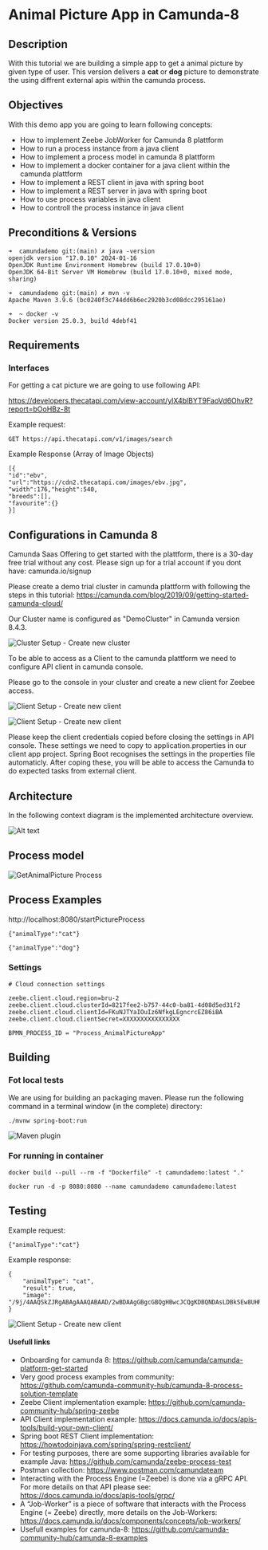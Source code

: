 # Animal Picture App in Camunda-8

## Description

With this tutorial we are building a simple app to get a animal picture by given type of user. This version delivers a **cat** or **dog** picture to demonstrate the using diffrent external apis within the camunda process.

## Objectives

With this demo app you are going to learn following concepts:
- How to implement Zeebe JobWorker for Camunda 8 plattform
- How to run a process instance from a java client
- How to implement a process model in camunda 8 plattform
- How to implement a docker container for a java client within the camunda plattform
- How to implement a REST client in java with spring boot
- How to implement a REST server in java with spring boot
- How to use process variables in java client
- How to controll the process instance in java client


## Preconditions & Versions

```
➜  camundademo git:(main) ✗ java -version                                                                            
openjdk version "17.0.10" 2024-01-16
OpenJDK Runtime Environment Homebrew (build 17.0.10+0)
OpenJDK 64-Bit Server VM Homebrew (build 17.0.10+0, mixed mode, sharing)
```

```
➜  camundademo git:(main) ✗ mvn -v     
Apache Maven 3.9.6 (bc0240f3c744dd6b6ec2920b3cd08dcc295161ae)
```

```
➜  ~ docker -v
Docker version 25.0.3, build 4debf41
```

## Requirements


### Interfaces

For getting a cat picture we are going to use following API:

https://developers.thecatapi.com/view-account/ylX4blBYT9FaoVd6OhvR?report=bOoHBz-8t

Example request:
```
GET https://api.thecatapi.com/v1/images/search
```

Example Response (Array of Image Objects)
```
[{
"id":"ebv",
"url":"https://cdn2.thecatapi.com/images/ebv.jpg",
"width":176,"height":540,
"breeds":[],
"favourite":{}
}]
```

## Configurations in Camunda 8

Camunda Saas Offering to get started with the plattform, there is a 30-day free trial without any cost. Please sign up for a trial account if you dont have:
camunda.io/signup

Please create a demo trial cluster in camunda plattform with following the steps in this tutorial: 
https://camunda.com/blog/2019/09/getting-started-camunda-cloud/

Our Cluster name is configured as "DemoCluster" in Camunda version 8.4.3.

![Cluster Setup - Create new cluster](docs/images/cluster_setup1.png)

To be able to access as a Client to the camunda plattform we need to configure API client in camunda console.

Please go to the console in your cluster and create a new client for Zeebee access.

![Client Setup - Create new client](docs/images/client_setup2.png)


![Client Setup - Create new client](docs/images/client_setup1.png)


Please keep the client credentials copied before closing the settings in API console. These settings we need to copy to application.properties in our client app project. Spring Boot recognises the settings in the properties file automaticly. After coping these, you will be able to access the Camunda to do expected tasks from external client.

## Architecture

In the following context diagram is the implemented architecture overview.

![Alt text](docs/images/context_diagramm.png)


## Process model


![GetAnimalPicture Process](docs/images/process.png)


## Process Examples

http://localhost:8080/startPictureProcess

```
{"animalType":"cat"}
```

```
{"animalType":"dog"}
```

### Settings

```
# Cloud connection settings

zeebe.client.cloud.region=bru-2
zeebe.client.cloud.clusterId=8217fee2-b757-44c0-ba81-4d08d5ed31f2
zeebe.client.cloud.clientId=FKuNJTYaIOuIz6NfkgLEgncrcEZ86iBA
zeebe.client.cloud.clientSecret=XXXXXXXXXXXXXXXX
```



```
BPMN_PROCESS_ID = "Process_AnimalPictureApp"
```

## Building

### Fot local tests
We are using for building an packaging maven. Please run the following command in a terminal window (in the complete) directory:

```
./mvnw spring-boot:run
```
![Maven plugin](docs/images/maven.png)

### For running in container

```
docker build --pull --rm -f "Dockerfile" -t camundademo:latest "." 
```

```
docker run -d -p 8080:8080 --name camundademo camundademo:latest
```

## Testing

Example request:
```
{"animalType":"cat"}
```

Example response:
```
{
    "animalType": "cat",
    "result": true,
    "image": "/9j/4AAQSkZJRgABAgAAAQABAAD/2wBDAAgGBgcGBQgHBwcJCQgKDBQNDAsLDBkSEw8UHRofHh0aHBwgJC4nICIsIxwcKDcpLDAxNDQ0Hyc5PTgyPC4zNDL/2wBDAQkJCQwLDBgNDRgyIRwhMjIyMjIyMjIyMjIyMjIyMjIyMjIyMjIyMjIyMjIyMjIyMjIyMjIyMjIyMjIyMjIyMjL/wAARCAGqAoADASIAAhEBAxEB/...."
}    
```

![Client Setup - Create new client](docs/images/postman.png)

#### Usefull links

- Onboarding for camunda 8: https://github.com/camunda/camunda-platform-get-started
- Very good process examples from community: https://github.com/camunda-community-hub/camunda-8-process-solution-template
- Zeebe Client implementation example: https://github.com/camunda-community-hub/spring-zeebe
- API Client implementation example:  https://docs.camunda.io/docs/apis-tools/build-your-own-client/
- Spring boot REST Client implementation: https://howtodoinjava.com/spring/spring-restclient/
- For testing purposes, there are some supporting libraries available for example Java: https://github.com/camunda/zeebe-process-test
- Postman collection: https://www.postman.com/camundateam
- Interacting with the Process Engine (=Zeebe) is done via a gRPC API. For more details on that API please see: https://docs.camunda.io/docs/apis-tools/grpc/
- A “Job-Worker” is a piece of software that interacts with the Process Engine (= Zeebe) directly, more details on the Job-Workers: https://docs.camunda.io/docs/components/concepts/job-workers/
- Usefull examples for camunda-8: https://github.com/camunda-community-hub/camunda-8-examples